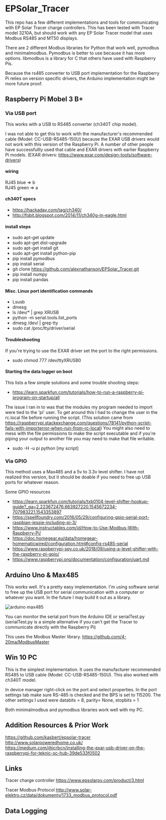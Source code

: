 # EPSolar_Tracer
This repo has a few different implementations and tools for communicating with EP Solar Tracer charge controllers.
This has been tested with Tracer model 3210A, but should work with any EP Solar Tracer model that uses Modbus RS485 and MT50 displays.

There are 2 different Modbus libraries for Python that work well, pymodbus and minimalmodbus. Pymodbus is better to use because it has more options. libmodbus is a library for C that others have used with Raspberry Pis.

Because the rs485 converter to USB port implementation for the Raspberry Pi relies on version specific drivers, the Arduino implementation might be more future proof.

## Raspberry Pi Mobel 3 B+

### Via USB port
This works with a USB to RS485 converter (ch340T chip model).

I was not able to get this to work with the manufacturer's recommended cable (Model: CC-USB-RS485-150U) because the EXAR USB drivers would not work with this version of the Raspberry Pi. A number of other people have successfullly used that cable and EXAR drivers with earlier Raspberry Pi models. (EXAR drivers: https://www.exar.com/design-tools/software-drivers)

#### wiring
RJ45 blue => b <br>
RJ45 green => a

#### ch340T specs
* https://hackaday.com/tag/ch340/
* http://fobit.blogspot.com/2014/11/ch340g-in-eagle.html

#### install steps
* sudo apt-get update
* sudo apt-get dist-upgrade
* sudo apt-get install git
* sudo apt-get install python-pip
* pip install pymodbus 
* pip install serial
* git clone  https://github.com/alexnathanson/EPSolar_Tracer.git
* pip install numpy
* pip install pandas


#### Misc. Linux port identification commands
* Lsusb
* dmesg
* ls /dev/* | grep XRUSB
* python -m serial.tools.list_ports
* dmesg /dev/ | grep tty
* sudo cat /proc/tty/driver/serial

#### Troubleshooting
If you're trying to use the EXAR driver set the port to the right permissions.
* sudo chmod 777 /dev/ttyXRUSB0

#### Starting the data logger on boot
This lists a few simple solutions and some trouble shooting steps:
* https://learn.sparkfun.com/tutorials/how-to-run-a-raspberry-pi-program-on-startup/all

The issue I ran in to was that the modules my program needed to import were tied to the 'pi' user. To get around this I had to change the user in the rc.local file before running the script. (This solution came from https://raspberrypi.stackexchange.com/questions/78141/python-script-fails-with-importerror-when-run-from-rc-local) You might also need to mess with the file permissions to make the script executable and if you're piping your output to another file you may need to make that file writable.
* sudo -H -u pi python [my script]

### Via GPIO
This method uses a Max485 and a 5v to 3.3v level shifter. I have not realized this version, but it should be doable if you need to free up USB ports for whatever reason.

Some GPIO resources
* https://learn.sparkfun.com/tutorials/txb0104-level-shifter-hookup-guide?_ga=2.223672476.663927220.1545672234-707983221.1543353897
* https://spellfoundry.com/2016/05/29/configuring-gpio-serial-port-raspbian-jessie-including-pi-3/
* https://www.instructables.com/id/How-to-Use-Modbus-With-Raspberry-Pi/
* https://doc.homegear.eu/data/homegear-homematicwired/configuration.html#config-rs485-serial
* https://www.raspberrypi-spy.co.uk/2018/09/using-a-level-shifter-with-the-raspberry-pi-gpio/
* https://www.raspberrypi.org/documentation/configuration/uart.md

## Arduino Uno & Max485
This works well. It's a pretty easy implementation. I'm using software serial to free up the USB port for serial communication with a computer or whatever you want. In the future I may build it out as a library.

![arduino max485](https://github.com/alexnathanson/EPSolar_Tracer/blob/master/images/arduino_Max485_wiring.jpg)

You can monitor the serial port from the Arduino IDE or serialTest.py (serialTest.py is a simple alternative if you can't get the Tracer to communicate directly with the Raspberry Pi)

This uses the Modbus Master library. https://github.com/4-20ma/ModbusMaster

## Win 10 PC
This is the simplest implementation. It uses the manufacturer recommended RS485 to USB cable (Model: CC-USB-RS485-150U). This also worked with ch340T model.

In device manager right-click on the port and select properties. In the port settings tab make sure RS-485 is checked and the BPS is set to 115200. The other settings I used were databits = 8, parity= None, stopbits = 1

Both minimalmodbus and pymodbus libraries work well with my PC.

## Addition Resources & Prior Work
https://github.com/kasbert/epsolar-tracer <br>
http://www.solarpoweredhome.co.uk/ <br>
https://medium.com/@jcrbcn/installing-the-exar-usb-driver-on-the-raspberrypi-for-teknic-sc-hub-39de533f0502

## Links
Tracer charge controller
https://www.epsolarpv.com/product/3.html

Tracer Modbus Protocol
http://www.solar-elektro.cz/data/dokumenty/1733_modbus_protocol.pdf

## Data Logging

